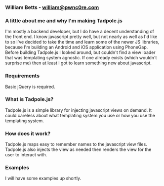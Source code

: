 ### William Betts - william@pwnc0re.com
### A little about me and why I'm making Tadpole.js
I'm mostly a backend developer, but I do have a decent understanding of the front end. I know javascript pretty well,
but not nearly as well as I'd like to so I've decided to take the time and learn some of the newer JS libraries, because I'm building an Android and iOS application using PhoneGap. Before building Tadpole.js I looked around, but couldn't find a view loader that was templating system agnostic. If one already exists (which wouldn't surprise me) then at least I got to learn something new about javascript. 

### Requirements
Basic jQuery is required.

### What is Tadpole.js?
Tadpole.js is a simple library for injecting javascript views on demand. It could careless about what templating system you use or how you use the templating system.

### How does it work?
Tadpole.js maps easy to remember names to the javascript view files. Tadpole.js also injects the view as needed then renders the view for the user to interact with.

### Examples
I will have some examples up shortly.

